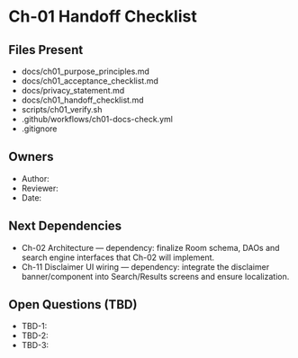 
# Ch-01 Handoff Checklist

## Files Present
- docs/ch01_purpose_principles.md
- docs/ch01_acceptance_checklist.md
- docs/privacy_statement.md
- docs/ch01_handoff_checklist.md
- scripts/ch01_verify.sh
- .github/workflows/ch01-docs-check.yml
- .gitignore

## Owners
- Author: <!-- TODO: fill Author name/email -->
- Reviewer: <!-- TODO: fill Reviewer name/email -->
- Date: <!-- TODO: fill date (YYYY-MM-DD) -->

## Next Dependencies
- Ch-02 Architecture — dependency: finalize Room schema, DAOs and search engine interfaces that Ch-02 will implement.
- Ch-11 Disclaimer UI wiring — dependency: integrate the disclaimer banner/component into Search/Results screens and ensure localization.

## Open Questions (TBD)
- TBD-1: <!-- TODO: confirm final BN/EN disclaimer text and its exact placement in the UI -->
- TBD-2: <!-- TODO: confirm compileSdk and Kotlin versions to pin in CI configuration -->
- TBD-3: <!-- TODO: decide on storage location and management of acceptance test fixtures used in CI -->
